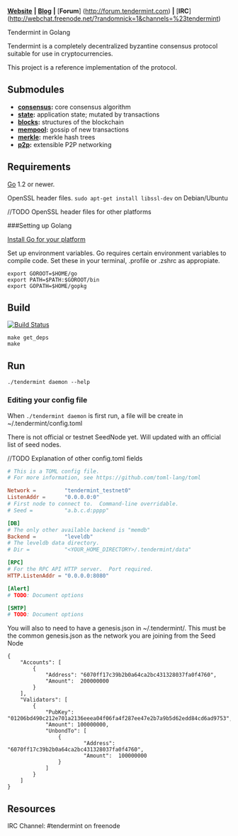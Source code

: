 [**Website**](http://tendermint.com) **|** 
[**Blog**](http://tendermint.com/posts/) **|**
[**Forum**] (http://forum.tendermint.com) **|**
[**IRC**] (http://webchat.freenode.net/?randomnick=1&channels=%23tendermint)

Tendermint in Golang

Tendermint is a completely decentralized byzantine consensus protocol suitable for use in cryptocurrencies.

This project is a reference implementation of the protocol.

## Submodules

* **[consensus](https://github.com/tendermint/tendermint/blob/master/consensus):** core consensus algorithm
* **[state](https://github.com/tendermint/tendermint/blob/master/state):** application state; mutated by transactions
* **[blocks](https://github.com/tendermint/tendermint/blob/master/blocks):** structures of the blockchain
* **[mempool](https://github.com/tendermint/tendermint/blob/master/mempool):** gossip of new transactions
* **[merkle](https://github.com/tendermint/tendermint/blob/master/merkle):** merkle hash trees
* **[p2p](https://github.com/tendermint/tendermint/blob/master/p2p):**  extensible P2P networking

## Requirements

[Go](http://golang.org) 1.2 or newer.

OpenSSL header files. `sudo apt-get install libssl-dev` on Debian/Ubuntu

//TODO OpenSSL header files for other platforms


###Setting up Golang

[Install Go for your platform](https://golang.org/doc/install)

Set up environment variables. Go requires certain environment variables to compile code. Set these in your terminal, .profile or .zshrc as appropiate.

```
export GOROOT=$HOME/go
export PATH=$PATH:$GOROOT/bin
export GOPATH=$HOME/gopkg
```

## Build

[![Build Status](https://drone.io/github.com/tendermint/tendermint/status.png)](https://drone.io/github.com/tendermint/tendermint/latest)

```
make get_deps
make
```

## Run

`./tendermint daemon --help`

### Editing your config file

When `./tendermint daemon` is first run, a file will be create in ~/.tendermint/config.toml

There is not official or testnet SeedNode yet. Will updated with an official list of seed nodes.

//TODO Explanation of other config.toml fields

```toml
# This is a TOML config file.
# For more information, see https://github.com/toml-lang/toml

Network =         "tendermint_testnet0"
ListenAddr =      "0.0.0.0:0"
# First node to connect to.  Command-line overridable.
# Seed =          "a.b.c.d:pppp"

[DB]
# The only other available backend is "memdb"
Backend =         "leveldb"
# The leveldb data directory.
# Dir =           "<YOUR_HOME_DIRECTORY>/.tendermint/data"

[RPC]
# For the RPC API HTTP server.  Port required.
HTTP.ListenAddr = "0.0.0.0:8080"

[Alert]
# TODO: Document options

[SMTP]
# TODO: Document options
```

You will also to need to have a genesis.json in ~/.tendermint/. This must be the common genesis.json as the network you are joining from the Seed Node

```
{
    "Accounts": [
        {
            "Address": "6070ff17c39b2b0a64ca2bc431328037fa0f4760",
            "Amount":  200000000
        }
    ],
    "Validators": [
        {
            "PubKey": "01206bd490c212e701a2136eeea04f06fa4f287ee47e2b7a9b5d62edd84cd6ad9753",
            "Amount": 100000000,
            "UnbondTo": [
                {
                        "Address": "6070ff17c39b2b0a64ca2bc431328037fa0f4760",
                        "Amount":  100000000
                }
            ]
        }
    ]
}
```

## Resources

IRC Channel: #tendermint on freenode
